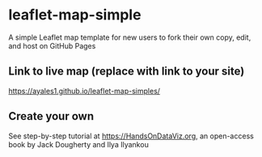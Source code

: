 # leaflet-map-simple
A simple Leaflet map template for new users to fork their own copy, edit, and host on GitHub Pages

## Link to live map (replace with link to your site)
https://ayales1.github.io/leaflet-map-simples/

## Create your own
See step-by-step tutorial at https://HandsOnDataViz.org, an open-access book by Jack Dougherty and Ilya Ilyankou
